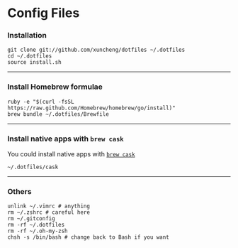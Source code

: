 # Config Files

### Installation

```terminal
git clone git://github.com/xuncheng/dotfiles ~/.dotfiles
cd ~/.dotfiles
source install.sh
```

---

### Install Homebrew formulae

```terminal
ruby -e "$(curl -fsSL https://raw.github.com/Homebrew/homebrew/go/install)"
brew bundle ~/.dotfiles/Brewfile
```

---

### Install native apps with `brew cask`
You could install native apps with [`brew cask`](https://github.com/phinze/homebrew-cask)

```terminal
~/.dotfiles/cask
```

---

### Others

```terminal
unlink ~/.vimrc # anything
rm ~/.zshrc # careful here
rm ~/.gitconfig
rm -rf ~/.dotfiles
rm -rf ~/.oh-my-zsh
chsh -s /bin/bash # change back to Bash if you want
```
